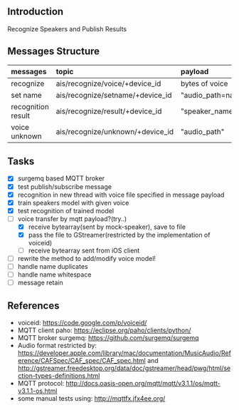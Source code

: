 ## Introduction
Recognize Speakers and Publish Results

## Messages Structure
| messages           |                          topic         |        payload    |
|:-------------------|:---------------------------------------|:------------------|
| recognize          | ais/recognize/voice/+device_id         | bytes of voice    |
| set name           | ais/recognize/setname/+device_id       | "audio_path=name" |
| recognition result | ais/recognize/result/+device_id  | "speaker_name"    |
| voice unknown      | ais/recognize/unknown/+device_id | "audio_path"      |

## Tasks
- [x] surgemq based MQTT broker
- [x] test publish/subscribe message
- [x] recognition in new thread with voice file specified in message payload
- [x] train speakers model with given voice
- [x] test recognition of trained model
- [ ] voice transfer by mqtt payload?(try..)
    - [x] receive bytearray(sent by mock-speaker), save to file
    - [x] pass the file to GStreamer(restricted by the implementation of voiceid)
    - [ ] receive bytearray sent from iOS client
- [ ] rewrite the method to add/modify voice model! 
- [ ] handle name duplicates
- [ ] handle name whitespace
- [ ] message retain

## References
* voiceid: https://code.google.com/p/voiceid/
* MQTT client paho: https://eclipse.org/paho/clients/python/
* MQTT broker surgemq: https://github.com/surgemq/surgemq
* Audio format restricted by: https://developer.apple.com/library/mac/documentation/MusicAudio/Reference/CAFSpec/CAF_spec/CAF_spec.html and http://gstreamer.freedesktop.org/data/doc/gstreamer/head/pwg/html/section-types-definitions.html
* MQTT protocol: http://docs.oasis-open.org/mqtt/mqtt/v3.1.1/os/mqtt-v3.1.1-os.html
* some manual tests using: http://mqttfx.jfx4ee.org/ 